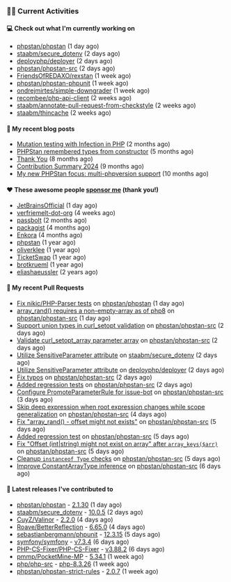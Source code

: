 ### 👨‍💻 Current Activities


#### 💻 Check out what I'm currently working on

- [phpstan/phpstan](https://github.com/phpstan/phpstan) (1 day ago)
- [staabm/secure_dotenv](https://github.com/staabm/secure_dotenv) (2 days ago)
- [deployphp/deployer](https://github.com/deployphp/deployer) (2 days ago)
- [phpstan/phpstan-src](https://github.com/phpstan/phpstan-src) (2 days ago)
- [FriendsOfREDAXO/rexstan](https://github.com/FriendsOfREDAXO/rexstan) (1 week ago)
- [phpstan/phpstan-phpunit](https://github.com/phpstan/phpstan-phpunit) (1 week ago)
- [ondrejmirtes/simple-downgrader](https://github.com/ondrejmirtes/simple-downgrader) (1 week ago)
- [recombee/php-api-client](https://github.com/recombee/php-api-client) (2 weeks ago)
- [staabm/annotate-pull-request-from-checkstyle](https://github.com/staabm/annotate-pull-request-from-checkstyle) (2 weeks ago)
- [staabm/thincache](https://github.com/staabm/thincache) (2 weeks ago)


#### 📜 My recent blog posts

- [Mutation testing with Infection in PHP](https://staabm.github.io/2025/08/01/infection-php-mutation-testing.html) (2 months ago)
- [PHPStan remembered types from constructor](https://staabm.github.io/2025/04/15/phpstan-remember-constructor-types.html) (5 months ago)
- [Thank You](https://staabm.github.io/2025/01/24/thank-you.html) (8 months ago)
- [Contribution Summary 2024](https://staabm.github.io/2024/12/11/contribution-summary-2024.html) (9 months ago)
- [My new PHPStan focus: multi-phpversion support](https://staabm.github.io/2024/11/28/phpstan-php-version-in-scope.html) (10 months ago)


#### ❤️ These awesome people [sponsor me](https://github.com/sponsors/staabm) (thank you!)

- [JetBrainsOfficial](https://github.com/JetBrainsOfficial) (1 day ago)
- [verfriemelt-dot-org](https://github.com/verfriemelt-dot-org) (4 weeks ago)
- [passbolt](https://github.com/passbolt) (2 months ago)
- [packagist](https://github.com/packagist) (4 months ago)
- [Enkora](https://github.com/Enkora) (4 months ago)
- [phpstan](https://github.com/phpstan) (1 year ago)
- [oliverklee](https://github.com/oliverklee) (1 year ago)
- [TicketSwap](https://github.com/TicketSwap) (1 year ago)
- [brotkrueml](https://github.com/brotkrueml) (1 year ago)
- [eliashaeussler](https://github.com/eliashaeussler) (2 years ago)


#### 🔨 My recent Pull Requests

- [Fix nikic/PHP-Parser tests](https://github.com/phpstan/phpstan/pull/13619) on [phpstan/phpstan](https://github.com/phpstan/phpstan) (1 day ago)
- [array_rand() requires a non-empty-array as of php8](https://github.com/phpstan/phpstan-src/pull/4397) on [phpstan/phpstan-src](https://github.com/phpstan/phpstan-src) (1 day ago)
- [Support union types in curl_setopt validation](https://github.com/phpstan/phpstan-src/pull/4396) on [phpstan/phpstan-src](https://github.com/phpstan/phpstan-src) (2 days ago)
- [Validate curl_setopt_array parameter array](https://github.com/phpstan/phpstan-src/pull/4395) on [phpstan/phpstan-src](https://github.com/phpstan/phpstan-src) (2 days ago)
- [Utilize SensitiveParameter attribute](https://github.com/staabm/secure_dotenv/pull/19) on [staabm/secure_dotenv](https://github.com/staabm/secure_dotenv) (2 days ago)
- [Utilize SensitiveParameter attribute](https://github.com/deployphp/deployer/pull/4122) on [deployphp/deployer](https://github.com/deployphp/deployer) (2 days ago)
- [Fix typos](https://github.com/phpstan/phpstan-src/pull/4394) on [phpstan/phpstan-src](https://github.com/phpstan/phpstan-src) (2 days ago)
- [Added regression tests](https://github.com/phpstan/phpstan-src/pull/4393) on [phpstan/phpstan-src](https://github.com/phpstan/phpstan-src) (2 days ago)
- [Configure PromoteParameterRule for issue-bot](https://github.com/phpstan/phpstan-src/pull/4392) on [phpstan/phpstan-src](https://github.com/phpstan/phpstan-src) (3 days ago)
- [Skip deep expression when root expression changes while scope generalization](https://github.com/phpstan/phpstan-src/pull/4390) on [phpstan/phpstan-src](https://github.com/phpstan/phpstan-src) (4 days ago)
- [Fix &#34;array_rand() - offset might not exists&#34;](https://github.com/phpstan/phpstan-src/pull/4383) on [phpstan/phpstan-src](https://github.com/phpstan/phpstan-src) (5 days ago)
- [Added regression test](https://github.com/phpstan/phpstan-src/pull/4382) on [phpstan/phpstan-src](https://github.com/phpstan/phpstan-src) (5 days ago)
- [Fix &#34;Offset (int|string) might not exist on array&#34; after `array_keys($arr)`](https://github.com/phpstan/phpstan-src/pull/4381) on [phpstan/phpstan-src](https://github.com/phpstan/phpstan-src) (5 days ago)
- [Cleanup `instanceof Type` checks](https://github.com/phpstan/phpstan-src/pull/4380) on [phpstan/phpstan-src](https://github.com/phpstan/phpstan-src) (5 days ago)
- [Improve ConstantArrayType inference](https://github.com/phpstan/phpstan-src/pull/4376) on [phpstan/phpstan-src](https://github.com/phpstan/phpstan-src) (6 days ago)


#### 🔭 Latest releases I've contributed to

- [phpstan/phpstan](https://github.com/phpstan/phpstan) - [2.1.30](https://github.com/phpstan/phpstan/releases/tag/2.1.30) (1 day ago)
- [staabm/secure_dotenv](https://github.com/staabm/secure_dotenv) - [10.0.5](https://github.com/staabm/secure_dotenv/releases/tag/10.0.5) (2 days ago)
- [CuyZ/Valinor](https://github.com/CuyZ/Valinor) - [2.2.0](https://github.com/CuyZ/Valinor/releases/tag/2.2.0) (4 days ago)
- [Roave/BetterReflection](https://github.com/Roave/BetterReflection) - [6.65.0](https://github.com/Roave/BetterReflection/releases/tag/6.65.0) (4 days ago)
- [sebastianbergmann/phpunit](https://github.com/sebastianbergmann/phpunit) - [12.3.15](https://github.com/sebastianbergmann/phpunit/releases/tag/12.3.15) (5 days ago)
- [symfony/symfony](https://github.com/symfony/symfony) - [v7.3.4](https://github.com/symfony/symfony/releases/tag/v7.3.4) (6 days ago)
- [PHP-CS-Fixer/PHP-CS-Fixer](https://github.com/PHP-CS-Fixer/PHP-CS-Fixer) - [v3.88.2](https://github.com/PHP-CS-Fixer/PHP-CS-Fixer/releases/tag/v3.88.2) (6 days ago)
- [pmmp/PocketMine-MP](https://github.com/pmmp/PocketMine-MP) - [5.34.1](https://github.com/pmmp/PocketMine-MP/releases/tag/5.34.1) (1 week ago)
- [php/php-src](https://github.com/php/php-src) - [php-8.3.26](https://github.com/php/php-src/releases/tag/php-8.3.26) (1 week ago)
- [phpstan/phpstan-strict-rules](https://github.com/phpstan/phpstan-strict-rules) - [2.0.7](https://github.com/phpstan/phpstan-strict-rules/releases/tag/2.0.7) (1 week ago)
